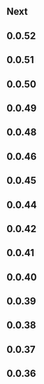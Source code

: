 ## Next

## 0.0.52

## 0.0.51

## 0.0.50

## 0.0.49

## 0.0.48

## 0.0.46

## 0.0.45

## 0.0.44

## 0.0.42

## 0.0.41

## 0.0.40

## 0.0.39

## 0.0.38

## 0.0.37

## 0.0.36